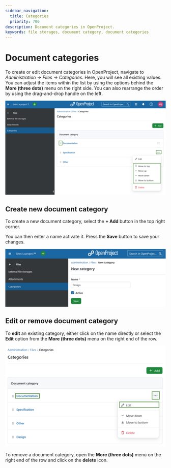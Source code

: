 ```yaml
---
sidebar_navigation:
  title: Categories
  priority: 700
description: Document categories in OpenProject.
keywords: file storages, document category, document categories
---
```


# Document categories

To create or edit document categories in OpenProject, navigate to *Administration → Files → Categories*. Here, you will see all existing values. You can adjust the items within the list by using the options behind the **More (three dots)** menu on the right side. You can also rearrange the order by using the drag-and-drop handle on the left. 

![Document categories overview in OpenProject administration](openproject_system_guide_files_categories_overview.png)

## Create new document category

To create a new document category, select the **+ Add** button in the top right corner.

You can then enter a name activate it. Press the **Save** button to save your changes.

![Create new documentation category in OpenProject](openproject_system_guide_files_categories_new.png)

## Edit or remove document category

To **edit** an existing category, either click on the name directly or select the **Edit** option from the **More (three dots)** menu on the right end of the row.

![Edit a documentation category in OpenProject administration](openproject_system_guide_files_categories_edit.png)


To remove a document category, open the **More (three dots)** menu on the right end of the row and click on the **delete** icon.
